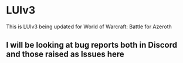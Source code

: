 # LUIv3

This is LUIv3 being updated for World of Warcraft: Battle for Azeroth

## I will be looking at bug reports both in Discord and those raised as Issues here
